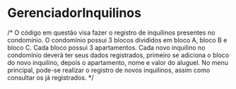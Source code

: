 # GerenciadorInquilinos

/*
O código em questão visa fazer o registro de inquilinos presentes no condomínio.
O condomínio possui 3 blocos divididos em bloco A, bloco B e bloco C.
Cada bloco possui 3 apartamentos.
Cada novo inquilino no condomínio deverá ter seus dados registrados,
primeiro se adiciona o bloco do novo inquilino, depois o apartamento, nome e valor do aluguel.
No menu principal, pode-se realizar o registro de novos inquilinos, assim como consultar os já registrados.
*/
